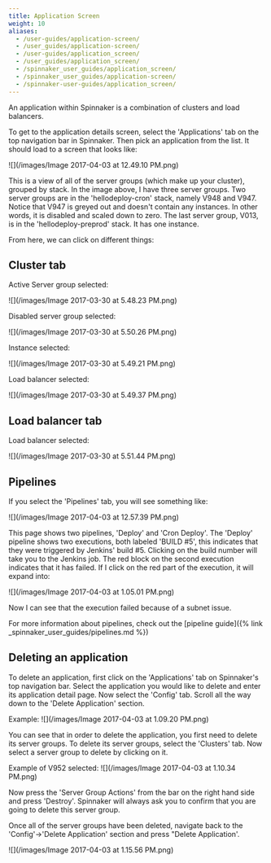 ```yaml
---
title: Application Screen
weight: 10
aliases:
  - /user-guides/application-screen/
  - /user_guides/application-screen/
  - /user-guides/application_screen/
  - /user_guides/application_screen/
  - /spinnaker_user_guides/application_screen/
  - /spinnaker_user_guides/application-screen/
  - /spinnaker-user-guides/application_screen/
---
```


An application within Spinnaker is a combination of clusters and load balancers.

To get to the application details screen, select the 'Applications' tab on the top navigation bar in Spinnaker. Then pick an application from the list. It should load to a screen that looks like:

![](/images/Image 2017-04-03 at 12.49.10 PM.png)

This is a view of all of the server groups (which make up your cluster), grouped by stack. In the image above, I have three server groups. Two server groups are in the 'hellodeploy-cron' stack, namely V948 and V947. Notice that V947 is greyed out and doesn't contain any instances. In other words, it is disabled and scaled down to zero. The last server group, V013, is in the 'hellodeploy-preprod' stack. It has one instance.

From here, we can click on different things:

## Cluster tab
Active Server group selected:

![](/images/Image 2017-03-30 at 5.48.23 PM.png)


Disabled server group selected:

![](/images/Image 2017-03-30 at 5.50.26 PM.png)


Instance selected:

![](/images/Image 2017-03-30 at 5.49.21 PM.png)


Load balancer selected:

![](/images/Image 2017-03-30 at 5.49.37 PM.png)


## Load balancer tab

Load balancer selected:

![](/images/Image 2017-03-30 at 5.51.44 PM.png)

## Pipelines

If you select the 'Pipelines' tab, you will see something like:

![](/images/Image 2017-04-03 at 12.57.39 PM.png)

This page shows two pipelines, 'Deploy' and 'Cron Deploy'. The 'Deploy' pipeline shows two executions, both labeled 'BUILD #5', this indicates that they were triggered by Jenkins' build #5. Clicking on the build number will take you to the Jenkins job. The red block on the second execution indicates that it has failed. If I click on the red part of the execution, it will expand into:

![](/images/Image 2017-04-03 at 1.05.01 PM.png)

Now I can see that the execution failed because of a subnet issue.


For more information about pipelines, check out the [pipeline guide]({% link _spinnaker_user_guides/pipelines.md %})


## Deleting an application

To delete an application, first click on the 'Applications' tab on Spinnaker's top navigation bar. Select the application you would like to delete and enter its application detail page. Now select the 'Config' tab. Scroll all the way down to the 'Delete Application' section.

Example:
![](/images/Image 2017-04-03 at 1.09.20 PM.png)

You can see that in order to delete the application, you first need to delete its server groups. To delete its server groups, select the 'Clusters' tab. Now select a server group to delete by clicking on it.

Example of V952 selected:
![](/images/Image 2017-04-03 at 1.10.34 PM.png)

Now press the 'Server Group Actions' from the bar on the right hand side and press 'Destroy'. Spinnaker will always ask you to confirm that you are going to delete this server group.

Once all of the server groups have been deleted, navigate back to the 'Config'->'Delete Application' section and press "Delete Application'.

![](/images/Image 2017-04-03 at 1.15.56 PM.png)
